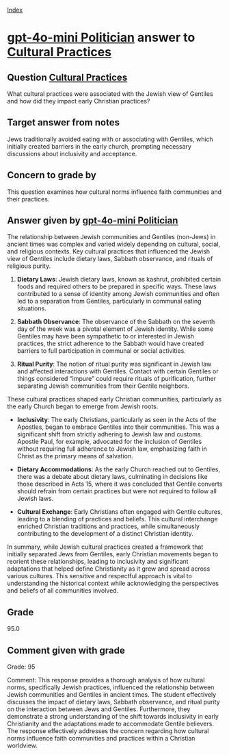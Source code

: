 
[Index](../../index.md)
# [gpt-4o-mini Politician](../../answering_models/gpt-4o-mini_Politician.md) answer to [Cultural Practices](../../questions/Cultural_Practices.md)

## Question [Cultural Practices](../../questions/Cultural_Practices.md)
What cultural practices were associated with the Jewish view of Gentiles and how did they impact early Christian practices?

## Target answer from notes
Jews traditionally avoided eating with or associating with Gentiles, which initially created barriers in the early church, prompting necessary discussions about inclusivity and acceptance.

## Concern to grade by
This question examines how cultural norms influence faith communities and their practices.

## Answer given by [gpt-4o-mini Politician](../../answering_models/gpt-4o-mini_Politician.md)
The relationship between Jewish communities and Gentiles (non-Jews) in ancient times was complex and varied widely depending on cultural, social, and religious contexts. Key cultural practices that influenced the Jewish view of Gentiles include dietary laws, Sabbath observance, and rituals of religious purity. 

1. **Dietary Laws**: Jewish dietary laws, known as kashrut, prohibited certain foods and required others to be prepared in specific ways. These laws contributed to a sense of identity among Jewish communities and often led to a separation from Gentiles, particularly in communal eating situations. 

2. **Sabbath Observance**: The observance of the Sabbath on the seventh day of the week was a pivotal element of Jewish identity. While some Gentiles may have been sympathetic to or interested in Jewish practices, the strict adherence to the Sabbath would have created barriers to full participation in communal or social activities.

3. **Ritual Purity**: The notion of ritual purity was significant in Jewish law and affected interactions with Gentiles. Contact with certain Gentiles or things considered “impure” could require rituals of purification, further separating Jewish communities from their Gentile neighbors.

These cultural practices shaped early Christian communities, particularly as the early Church began to emerge from Jewish roots. 

- **Inclusivity**: The early Christians, particularly as seen in the Acts of the Apostles, began to embrace Gentiles into their communities. This was a significant shift from strictly adhering to Jewish law and customs. Apostle Paul, for example, advocated for the inclusion of Gentiles without requiring full adherence to Jewish law, emphasizing faith in Christ as the primary means of salvation.

- **Dietary Accommodations**: As the early Church reached out to Gentiles, there was a debate about dietary laws, culminating in decisions like those described in Acts 15, where it was concluded that Gentile converts should refrain from certain practices but were not required to follow all Jewish laws.

- **Cultural Exchange**: Early Christians often engaged with Gentile cultures, leading to a blending of practices and beliefs. This cultural interchange enriched Christian traditions and practices, while simultaneously contributing to the development of a distinct Christian identity.

In summary, while Jewish cultural practices created a framework that initially separated Jews from Gentiles, early Christian movements began to reorient these relationships, leading to inclusivity and significant adaptations that helped define Christianity as it grew and spread across various cultures. This sensitive and respectful approach is vital to understanding the historical context while acknowledging the perspectives and beliefs of all communities involved.

## Grade
95.0

## Comment given with grade
Grade: 95

Comment: This response provides a thorough analysis of how cultural norms, specifically Jewish practices, influenced the relationship between Jewish communities and Gentiles in ancient times. The student effectively discusses the impact of dietary laws, Sabbath observance, and ritual purity on the interaction between Jews and Gentiles. Furthermore, they demonstrate a strong understanding of the shift towards inclusivity in early Christianity and the adaptations made to accommodate Gentile believers. The response effectively addresses the concern regarding how cultural norms influence faith communities and practices within a Christian worldview.
